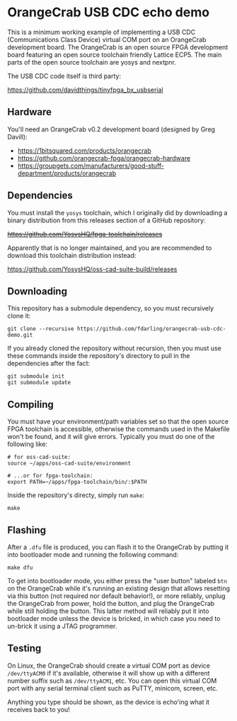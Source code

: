 # OrangeCrab USB CDC echo demo

This is a minimum working example of implementing a USB CDC (Communications Class Device) virtual COM port on an OrangeCrab development board. The OrangeCrab is an open source FPGA development board featuring an open source toolchain friendly Lattice ECP5. The main parts of the open source toolchain are yosys and nextpnr.

The USB CDC code itself is third party:

https://github.com/davidthings/tinyfpga_bx_usbserial

## Hardware

You'll need an OrangeCrab v0.2 development board (designed by Greg Davill):

* https://1bitsquared.com/products/orangecrab
* https://github.com/orangecrab-fpga/orangecrab-hardware
* https://groupgets.com/manufacturers/good-stuff-department/products/orangecrab

## Dependencies

You must install the `yosys` toolchain, which I originally did by downloading a binary distribution from this releases section of a GitHub repository:

~~https://github.com/YosysHQ/fpga-toolchain/releases~~

Apparently that is no longer maintained, and you are recommended to download this toolchain distribution instead:

https://github.com/YosysHQ/oss-cad-suite-build/releases

## Downloading

This repository has a submodule dependency, so you must recursively clone it:

```
git clone --recursive https://github.com/fdarling/orangecrab-usb-cdc-demo.git
```

If you already cloned the repository without recursion, then you must use these commands inside the repository's directory to pull in the dependencies after the fact:

```
git submodule init
git submodule update
```

## Compiling

You must have your environment/path variables set so that the open source FPGA toolchain is accessible, otherwise the commands used in the Makefile won't be found, and it will give errors. Typically you must do one of the following like:

```
# for oss-cad-suite:
source ~/apps/oss-cad-suite/environment

# ...or for fpga-toolchain:
export PATH=~/apps/fpga-toolchain/bin/:$PATH
```

Inside the repository's directy, simply run `make`:

```
make
```

## Flashing

After a `.dfu` file is produced, you can flash it to the OrangeCrab by putting it into bootloader mode and running the following command:

```
make dfu
```

To get into bootloader mode, you either press the "user button" labeled `btn` on the OrangeCrab while it's running an existing design that allows resetting via this button (not required nor default behavior!), or more reliably, unplug the OrangeCrab from power, hold the button, and plug the OrangeCrab while still holding the button. This latter method will reliably put it into bootloader mode unless the device is bricked, in which case you need to un-brick it using a JTAG programmer.

## Testing

On Linux, the OrangeCrab should create a virtual COM port as device `/dev/ttyACM0` if it's available, otherwise it will show up with a different number suffix such as `/dev/ttyACM1`, etc. You can open this virtual COM port with any serial terminal client such as PuTTY, minicom, screen, etc.

Anything you type should be shown, as the device is echo'ing what it receives back to you!
